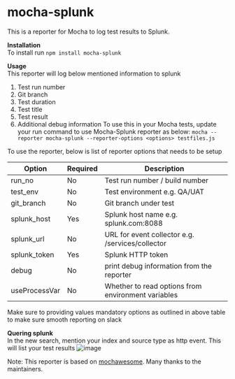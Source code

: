 # mocha-splunk

This is a reporter for Mocha to log test results to Splunk. 

**Installation**  
    To install run `npm install mocha-splunk`

**Usage**  
This reporter will log below mentioned information to splunk
1. Test run number
2. Git branch
3. Test duration
4. Test title
5. Test result
6. Additional debug information
To use this in your Mocha tests, update your run command to use Mocha-Splunk reporter as below:
`mocha --reporter mocha-splunk --reporter-options <options> testfiles.js`
 
 To use the reporter, below is list of reporter options that needs to be setup

| Option | Required |Description |
|--|--|--|
|  run_no | No| Test run number / build number|
|  test_env| No| Test environment e.g. QA/UAT |
|  git_branch| No| Git branch under test|
|  splunk_host| Yes | Splunk host name e.g. splunk.com:8088|
|  splunk_url| No| URL for event collector e.g. /services/collector|
|  splunk_token| Yes | Splunk HTTP token|
|  debug| No| print debug information from the reporter |
|  useProcessVar|No| Whether to read options from environment variables|

Make sure to providing values mandatory options as outlined in above table to make sure smooth reporting on slack

**Quering splunk**  
In the new search, mention your index and source type as http event. This will list your test results
![image](https://user-images.githubusercontent.com/31276396/147637937-a963e85e-3aa2-494d-953c-697f548fb93d.png)

Note: This reporter is based on [mochawesome](https://github.com/adamgruber/mochawesome). Many thanks to the maintainers. 
